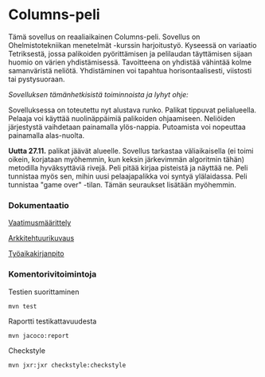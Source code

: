 # Columns-peli

Tämä sovellus on reaaliaikainen Columns-peli. Sovellus on Ohelmistotekniikan menetelmät -kurssin harjoitustyö. Kyseessä on variaatio Tetriksestä, jossa palikoiden pyörittämisen ja pelilaudan täyttämisen sijaan huomio on värien yhdistämisessä. Tavoitteena on yhdistää vähintää kolme samanväristä neliötä. Yhdistäminen voi tapahtua horisontaalisesti, viistosti tai pystysuoraan. 

*Sovelluksen tämänhetkisistä toiminnoista ja lyhyt ohje:*

Sovelluksessa on toteutettu nyt alustava runko. Palikat tippuvat pelialueella. Pelaaja voi käyttää nuolinäppäimiä palikoiden ohjaamiseen. Neliöiden järjestystä vaihdetaan painamalla ylös-nappia. Putoamista voi nopeuttaa painamalla alas-nuolta. 

**Uutta 27.11.** palikat jäävät alueelle. Sovellus tarkastaa väliaikaisella (ei toimi oikein, korjataan myöhemmin, kun keksin järkevimmän algoritmin tähän) metodilla hyväksyttäviä rivejä. Peli pitää kirjaa pisteistä ja näyttää ne. Peli tunnistaa myös sen, mihin uusi pelaajapalikka voi syntyä ylälaidassa. Peli tunnistaa "game over" -tilan. Tämän seuraukset lisätään myöhemmin.

### Dokumentaatio

[Vaatimusmäärittely](https://github.com/anketola/ot-harjoitustyo/blob/master/dokumentaatio/vaatimusmaarittely.md)

[Arkkitehtuurikuvaus](https://github.com/anketola/ot-harjoitustyo/blob/master/dokumentaatio/arkkitehtuuri.md)

[Työaikakirjanpito](https://github.com/anketola/ot-harjoitustyo/blob/master/dokumentaatio/tuntikirjanpito.md)


### Komentorivitoimintoja

Testien suorittaminen

```
mvn test
```

Raportti testikattavuudesta

```
mvn jacoco:report
```

Checkstyle

```
mvn jxr:jxr checkstyle:checkstyle
```
